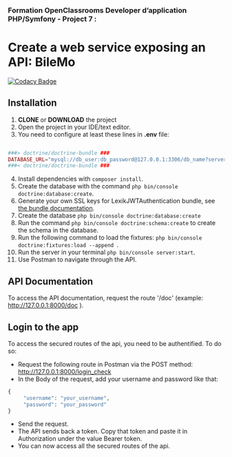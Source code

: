 ### Formation OpenClassrooms Developer d’application PHP/Symfony - Project 7 :
# Create a web service exposing an API: BileMo

[![Codacy Badge](https://app.codacy.com/project/badge/Grade/d9d0bd5ce1464609ab9bf37e99423fb0)](https://www.codacy.com/gh/olha-r/bilemo-api/dashboard?utm_source=github.com&amp;utm_medium=referral&amp;utm_content=olha-r/bilemo-api&amp;utm_campaign=Badge_Grade)

## Installation

1. **CLONE** or **DOWNLOAD** the project
2. Open the project in your IDE/text editor.
3. You need to configure at least these lines in **.env** file:

```php

###> doctrine/doctrine-bundle ###
DATABASE_URL="mysql://db_user:db_password@127.0.0.1:3306/db_name?serverVersion=5.7"
###< doctrine/doctrine-bundle ###

```

4. Install dependencies with ```composer install```.
5. Create the database with the command ```php bin/console doctrine:database:create```.
6. Generate your own SSL keys for LexikJWTAuthentication bundle, see  [the bundle documentation](https://github.com/lexik/LexikJWTAuthenticationBundle/blob/2.x/Resources/doc/index.rst#configuration).
7. Create the database ``` php bin/console doctrine:database:create ```
8. Run the command ``` php bin/console doctrine:schema:create ``` to create the schema in the database.
9. Run the following command to load the fixtures: ```php bin/console doctrine:fixtures:load --append ```.
10. Run the server in your terminal ```php bin/console server:start```.
11. Use Postman to navigate through the API.

## API Documentation
To access the API documentation, request the route '/doc' (example: http://127.0.0.1:8000/doc ).

## Login to the app
To access the secured routes of the api, you need to be authentified. To do so:

- Request the following route in Postman via the POST method: http://127.0.0.1:8000/login_check
- In the Body of the request, add your username and password like that:
```php
{
     "username": "your_username",
     "password": "your_password"
}
```
- Send the request.
- The API sends back a token. Copy that token and paste it in Authorization under the value Bearer token.
- You can now access all the secured routes of the api.
